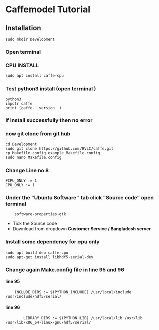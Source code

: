 # Caffemodel Tutorial
## Installation
    sudo mkdir Development
### Open terminal
### CPU INSTALL
	sudo apt install caffe-cpu
### Test python3 install (open terminal )
    python3
    impotr caffe
    print (caffe.__version__)
### If install successfully then no error    
### now git clone from git hub 
    cd Development
    sudo git clone https://github.com/BVLC/caffe.git
    cp Makefile.config.example Makefile.config
    sudo nano Makefile.config
### Change Line no 8 
    #CPU_ONLY := 1
    CPU_ONLY := 1
### Under the "Ubuntu Software" tab click "Source code" open terminal
        software-properties-gtk
- Tick the Source code
- Download from dropdown **Customer Service / Bangladesh server**     
### Install some dependency for cpu only
    sudo apt build-dep caffe-cpu
    sudo apt-get install libhdf5-serial-dev
### Change again Make.config file in line 95 and 96
#### line 95
        INCLUDE_DIRS := $(PYTHON_INCLUDE) /usr/local/include /usr/include/hdf5/serial/
#### line 96
            LIBRARY_DIRS := $(PYTHON_LIB) /usr/local/lib /usr/lib /usr/lib/x86_64-linux-gnu/hdf5/serial/
            
            
            
            